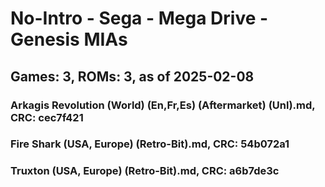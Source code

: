 # No-Intro - Sega - Mega Drive - Genesis MIAs
## Games: 3, ROMs: 3, as of 2025-02-08
### Arkagis Revolution (World) (En,Fr,Es) (Aftermarket) (Unl).md, CRC: cec7f421
### Fire Shark (USA, Europe) (Retro-Bit).md, CRC: 54b072a1
### Truxton (USA, Europe) (Retro-Bit).md, CRC: a6b7de3c
